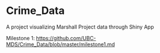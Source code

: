 # Crime_Data
A project visualizing Marshall Project data through Shiny App

Milestone 1: https://github.com/UBC-MDS/Crime_Data/blob/master/milestone1.md

